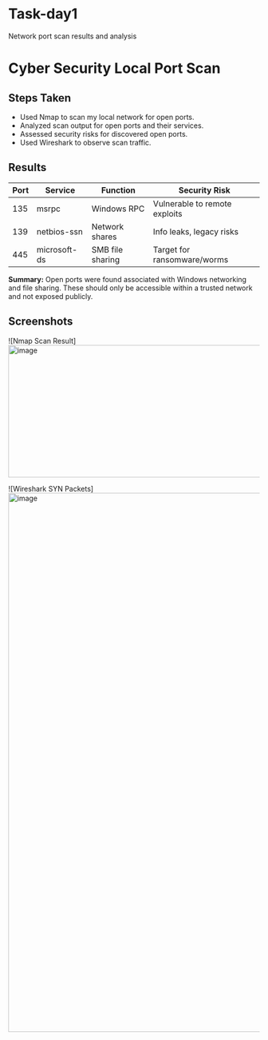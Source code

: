 # Task-day1
Network port scan results and analysis

# Cyber Security Local Port Scan

## Steps Taken
- Used Nmap to scan my local network for open ports.
- Analyzed scan output for open ports and their services.
- Assessed security risks for discovered open ports.
- Used Wireshark to observe scan traffic.

## Results
| Port | Service    | Function              | Security Risk |
|------|------------|-----------------------|---------------|
| 135  | msrpc      | Windows RPC           | Vulnerable to remote exploits |
| 139  | netbios-ssn| Network shares        | Info leaks, legacy risks      |
| 445  | microsoft-ds| SMB file sharing     | Target for ransomware/worms   |

**Summary:**
Open ports were found associated with Windows networking and file sharing. These should only be accessible within a trusted network and not exposed publicly.

## Screenshots
![Nmap Scan Result]<img width="783" height="265" alt="image" src="https://github.com/user-attachments/assets/65c81323-9e57-449c-8d59-6cfb910b1e4d" />

![Wireshark SYN Packets]<img width="1919" height="1079" alt="image" src="https://github.com/user-attachments/assets/ed18c722-d0b4-406a-9897-c3a1334a3146" />

